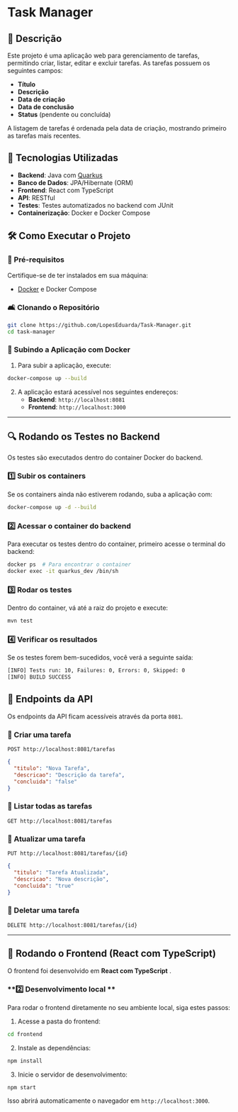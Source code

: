 # Task Manager

## 📌 Descrição
Este projeto é uma aplicação web para gerenciamento de tarefas, permitindo criar, listar, editar e excluir tarefas. As tarefas possuem os seguintes campos:
- **Título**
- **Descrição**
- **Data de criação**
- **Data de conclusão**
- **Status** (pendente ou concluída)

A listagem de tarefas é ordenada pela data de criação, mostrando primeiro as tarefas mais recentes.

## 🚀 Tecnologias Utilizadas
- **Backend**: Java com [Quarkus](https://quarkus.io/)
- **Banco de Dados**: JPA/Hibernate (ORM)
- **Frontend**: React com TypeScript
- **API**: RESTful
- **Testes**: Testes automatizados no backend com JUnit
- **Containerização**: Docker e Docker Compose

## 🛠️ Como Executar o Projeto
### 🔧 Pré-requisitos
Certifique-se de ter instalados em sua máquina:
- [Docker](https://www.docker.com/) e Docker Compose

### 🛋️ Clonando o Repositório
```bash
git clone https://github.com/LopesEduarda/Task-Manager.git
cd task-manager
```

### 🐫 Subindo a Aplicação com Docker
1. Para subir a aplicação, execute:
```bash
docker-compose up --build
```
2. A aplicação estará acessível nos seguintes endereços:
   - **Backend**: `http://localhost:8081`
   - **Frontend**: `http://localhost:3000`

---

## 🔍 Rodando os Testes no Backend
Os testes são executados dentro do container Docker do backend.

### **1️⃣ Subir os containers**
Se os containers ainda não estiverem rodando, suba a aplicação com:
```sh
docker-compose up -d --build
```

### **2️⃣ Acessar o container do backend**
Para executar os testes dentro do container, primeiro acesse o terminal do backend:
```sh
docker ps  # Para encontrar o container
docker exec -it quarkus_dev /bin/sh
```

### **3️⃣ Rodar os testes**
Dentro do container, vá até a raiz do projeto e execute:
```sh
mvn test
```

### **4️⃣ Verificar os resultados**
Se os testes forem bem-sucedidos, você verá a seguinte saída:
```sh
[INFO] Tests run: 10, Failures: 0, Errors: 0, Skipped: 0
[INFO] BUILD SUCCESS
```



## 📌 Endpoints da API
Os endpoints da API ficam acessíveis através da porta `8081`.

### 📌 Criar uma tarefa
`POST http://localhost:8081/tarefas`
```json
{
  "titulo": "Nova Tarefa",
  "descricao": "Descrição da tarefa",
  "concluida": "false"   
}
```

### 📌 Listar todas as tarefas
`GET http://localhost:8081/tarefas`

### 📌 Atualizar uma tarefa
`PUT http://localhost:8081/tarefas/{id}`
```json
{
  "titulo": "Tarefa Atualizada",
  "descricao": "Nova descrição",
  "concluida": "true"
}
```

### 📌 Deletar uma tarefa
`DELETE http://localhost:8081/tarefas/{id}`

---



## 💎 Rodando o Frontend (React com TypeScript)
O frontend foi desenvolvido em **React com TypeScript** .

### **2️⃣ Desenvolvimento local **
Para rodar o frontend diretamente no seu ambiente local, siga estes passos:

1. Acesse a pasta do frontend:
```sh
cd frontend
```
2. Instale as dependências:
```sh
npm install
```
3. Inicie o servidor de desenvolvimento:
```sh
npm start
```
Isso abrirá automaticamente o navegador em `http://localhost:3000`.





